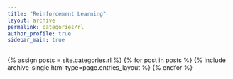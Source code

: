 ```yaml
---
title: "Reinforcement Learning"
layout: archive
permalink: categories/rl
author_profile: true
sidebar_main: true
---
```



{% assign posts = site.categories.rl %}
{% for post in posts %} {% include archive-single.html type=page.entries_layout %} {% endfor %}
